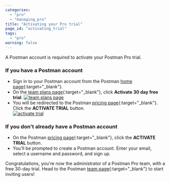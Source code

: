 ```yaml
---
categories:
  - "pro"
  - "managing_pro"
title: "Activating your Pro trial"
page_id: "activating_trial"
tags: 
  - "pro"
warning: false
---
```


A Postman account is required to activate your Postman Pro trial.

### If you have a Postman account

   *   Sign in to your Postman account from the Postman [home page](https://www.getpostman.com/){:target="_blank"}. 
   *   On the [team plans page](https://app.getpostman.com/dashboard/team-plans){:target="_blank"}, click **Activate 30 day free trial**.
        [![team plans page](https://s3.amazonaws.com/postman-static-getpostman-com/postman-docs/trial_prompt.png)](https://s3.amazonaws.com/postman-static-getpostman-com/postman-docs/trial_prompt.png)  
   *   You will be redirected to the Postman [pricing page](https://www.getpostman.com/pricing#cloud-free-trial-30){:target="_blank"}. Click the **ACTIVATE TRIAL** button.  
        [![activate trial](https://s3.amazonaws.com/postman-static-getpostman-com/postman-docs/58764185.png)](https://s3.amazonaws.com/postman-static-getpostman-com/postman-docs/58764185.png)

### If you don't already have a Postman account

   *   On the Postman [pricing page](https://www.getpostman.com/pricing#cloud-free-trial-30){:target="_blank"}, click the **ACTIVATE TRIAL** button.
   *   You'll be prompted to create a Postman account. Enter your email, select a username and password, and sign up.

Congratulations, you're now the administrator of a Postman Pro team, with a free 30-day trial. Head to the Postman [team page](https://app.getpostman.com/dashboard/teams){:target="_blank"} to start inviting users!
